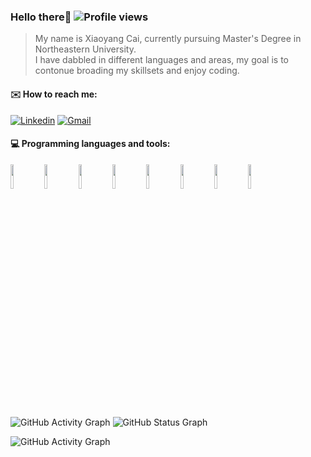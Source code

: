 ### Hello there👋   ![Profile views](https://gpvc.arturio.dev/PDA26)  
> My name is Xiaoyang Cai, currently pursuing Master's Degree in Northeastern University.  
> I have dabbled in different languages and areas, my goal is to contonue broading my skillsets and enjoy coding.
#### :envelope: How to reach me:
[![Linkedin](https://img.shields.io/badge/-Xiaoyang_Cai-blue?style=flat&logo=Linkedin&logoColor=white)](https://www.linkedin.com/in/cxy0226/)
[![Gmail](https://img.shields.io/badge/-Xiaoyang_Cai-c14438?style=flat&logo=Gmail&logoColor=white)](mailto:cai.xiaoj@northeastern.edu)


#### :computer: Programming languages and tools: 

<code><img width="10%" src="https://www.vectorlogo.zone/logos/java/java-ar21.svg"></code>
<code><img width="10%" src="https://www.vectorlogo.zone/logos/python/python-ar21.svg"></code>
<code><img width="10%" src="https://www.vectorlogo.zone/logos/javascript/javascript-ar21.svg"></code>
<code><img width="10%" src="https://www.vectorlogo.zone/logos/reactjs/reactjs-ar21.svg"></code>
<code><img width="10%" src="https://www.vectorlogo.zone/logos/linux/linux-ar21.svg"></code>
<code><img width="10%" src="https://www.vectorlogo.zone/logos/gnu_bash/gnu_bash-ar21.svg"></code>
<code><img width="10%" src="https://www.vectorlogo.zone/logos/redis/redis-ar21.svg"></code>
<code><img width="10%" src="https://www.vectorlogo.zone/logos/git-scm/git-scm-ar21.svg"></code>


![GitHub Activity Graph](https://github-readme-streak-stats.herokuapp.com/?user=PDA26)
![GitHub Status Graph](https://github-readme-stats.vercel.app/api?username=PDA26)

![GitHub Activity Graph](https://activity-graph.herokuapp.com/graph?username=PDA26)  
